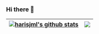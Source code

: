 ### Hi there 👋
| <a href="https://github.com/harisjml"><img align="center" src="https://github-readme-stats.vercel.app/api?username=harisjml&show_icons=true&include_all_commits=true&title_color=ffffff&icon_color=bb2acf&text_color=daf7dc&bg_color=151515&hide_border=true" alt="harisjml's github stats" /></a> | <a href="https://github.com/harisjml"><img align="center" src="https://github-readme-stats.vercel.app/api/top-langs/?username=harisjml&layout=compact&title_color=ffffff&icon_color=bb2acf&text_color=daf7dc&bg_color=151515&hide_border=true" /></a> |
| ------------- | ------------- |
<br/>
<!--
**harisjml/harisjml** is a ✨ _special_ ✨ repository because its `README.md` (this file) appears on your GitHub profile.

Here are some ideas to get you started:

- 🔭 I’m currently working on ...
- 🌱 I’m currently learning ...
- 👯 I’m looking to collaborate on ...
- 🤔 I’m looking for help with ...
- 💬 Ask me about ...
- 📫 How to reach me: ...
- 😄 Pronouns: ...
- ⚡ Fun fact: ...
-->
